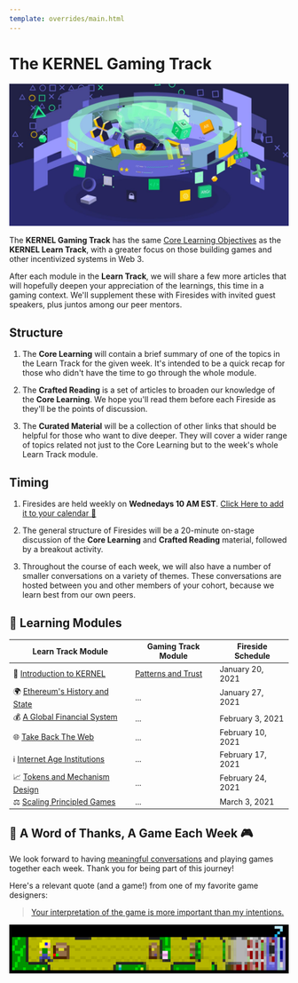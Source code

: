 ```yaml
---
template: overrides/main.html
---
```


# The KERNEL Gaming Track

![Gaming Track](./img/gaming_track.jpg)


The **KERNEL Gaming Track** has the same [Core Learning Objectives](../../getting-started) as the **KERNEL Learn Track**, with a greater focus on those building games and other incentivized systems in Web 3. 

After each module in the **Learn Track**, we will share a few more articles that will hopefully deepen your appreciation of the learnings, this time in a gaming context. We'll supplement these with Firesides with invited guest speakers, plus juntos among our peer mentors.

## Structure

1. The **Core Learning** will contain a brief summary of one of the topics in the Learn Track for the given week. It's intended to be a quick recap for those who didn't have the time to go through the whole module.

2. The **Crafted Reading** is a set of articles to broaden our knowledge of the **Core Learning**. We hope you'll read them before each Fireside as they'll be the points of discussion.

3. The **Curated Material** will be a collection of other links that should be helpful for those who want to dive deeper. They will cover a wider range of topics related not just to the Core Learning but to the week's whole Learn Track module.

## Timing

1. Firesides are held weekly on **Wednedays 10 AM EST**. [Click Here to add it to your calendar 📅](https://www.addevent.com/calendar/RU314582)

2. The general structure of Firesides will be a 20-minute on-stage discussion of the **Core Learning** and **Crafted Reading** material, followed by a breakout activity.

3. Throughout the course of each week, we will also have a number of smaller conversations on a variety of themes. These conversations are hosted between you and other members of your cohort, because we learn best from our own peers.


## 📖 Learning Modules

Learn Track Module | Gaming Track Module  | Fireside Schedule | 
----- | --------        | -------      | 
🌠 [Introduction to KERNEL](../../module-0)       | [Patterns and Trust](../module-0/core) | January 20, 2021 |
🌍 [Ethereum's History and State](../../module-1) | ... | January 27, 2021 |
💰 [A Global Financial System](../../module-2)    | ... | February 3, 2021 |
🌐 [Take Back The Web](../../module-3)            | ... | February 10, 2021 |
ℹ️ [Internet Age Institutions](../../module-4)      | ... | February 17, 2021 |
📈 [Tokens and Mechanism Design](../../module-5)  | ... | February 24, 2021 |
⚖️  [Scaling Principled Games](../../module-6)    | ... | March 3, 2021 |

## 🙏 A Word of Thanks, A Game Each Week 🎮

We look forward to having [meaningful conversations](../../module-0#cultured-conversation) and playing games together each week. Thank you for being part of this journey! 

Here's a relevant quote (and a game!) from one of my favorite game designers:

> [Your interpretation of the game is more important than my intentions.](http://hcsoftware.sourceforge.net/passage/statement.html)

[![Passage](./img/passage.png)](http://hcsoftware.sourceforge.net/passage/statement.html)
